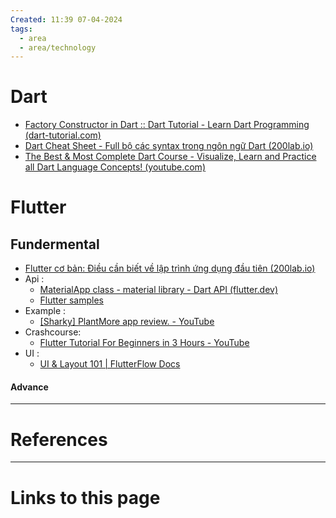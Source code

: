 ```yaml
---
Created: 11:39 07-04-2024
tags:
  - area
  - area/technology
---
```


# Dart
- [Factory Constructor in Dart :: Dart Tutorial - Learn Dart Programming (dart-tutorial.com)](https://dart-tutorial.com/object-oriented-programming/factory-constructor-in-dart/)
- [Dart Cheat Sheet - Full bộ các syntax trong ngôn ngữ Dart (200lab.io)](https://200lab.io/blog/dart-cheat-sheet-full-bo-bo-tui-cac-syntax-trong-ngon-ngu-dart/)
- [The Best & Most Complete Dart Course - Visualize, Learn and Practice all Dart Language Concepts! (youtube.com)](https://www.youtube.com/watch?v=F3JuuYuOUK4&ab_channel=Flutterly)


# Flutter
 ## Fundermental
- [Flutter cơ bản: Điều cần biết về lập trình ứng dụng đầu tiên (200lab.io)](https://200lab.io/blog/flutter-co-ban-xay-dung-ung-dung-dau-tien/)
- Api :
	-  [MaterialApp class - material library - Dart API (flutter.dev)](https://api.flutter.dev/flutter/material/MaterialApp-class.html?ref=200lab.io)
	- [Flutter samples](https://flutter.github.io/samples/#)
- Example :
	-  [[Sharky] PlantMore app review. - YouTube](https://www.youtube.com/watch?v=kij98crwXK8&ab_channel=SharkyL%E1%BA%ADpTr%C3%ACnh)
- Crashcourse:
	-  [Flutter Tutorial For Beginners in 3 Hours - YouTube](https://www.youtube.com/watch?v=CD1Y2DmL5JM&ab_channel=FlutterMapp)
- UI : 
	- [UI & Layout 101 | FlutterFlow Docs](https://docs.flutterflow.io/widgets-and-components/ui-and-layout-101)
#### Advance 



--- 
# References



--- 
# Links to this page

